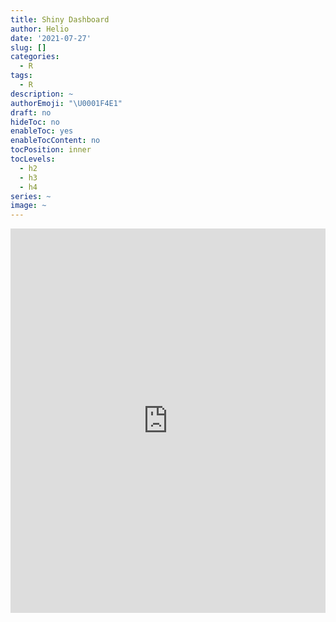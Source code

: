 ```yaml
---
title: Shiny Dashboard
author: Helio
date: '2021-07-27'
slug: []
categories:
  - R
tags:
  - R
description: ~
authorEmoji: "\U0001F4E1"
draft: no
hideToc: no
enableToc: yes
enableTocContent: no
tocPosition: inner
tocLevels:
  - h2
  - h3
  - h4
series: ~
image: ~
---
```


<iframe src="https://helio.shinyapps.io/dashboard/" width="100%" height="615" frameborder="0" marginheight="0" marginwidth="0">Cargando…</iframe>